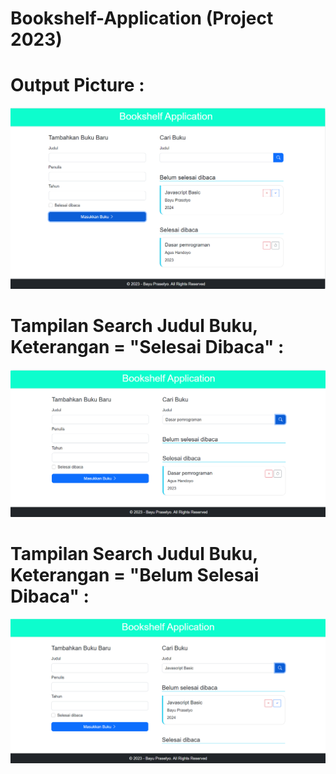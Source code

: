 # Bookshelf-Application (Project 2023)

# Output Picture :

![alt text](https://github.com/Bayu-Prasetyo0301/Bookshelf-Application/blob/main/pictures/pict1.png?raw=true)

# Tampilan Search Judul Buku, Keterangan = "Selesai Dibaca"  :
![alt text](https://github.com/Bayu-Prasetyo0301/Bookshelf-Application/blob/main/pictures/pict2.png?raw=true)

# Tampilan Search Judul Buku, Keterangan = "Belum Selesai Dibaca"  :
![alt text](https://github.com/Bayu-Prasetyo0301/Bookshelf-Application/blob/main/pictures/pict3.png?raw=true)
